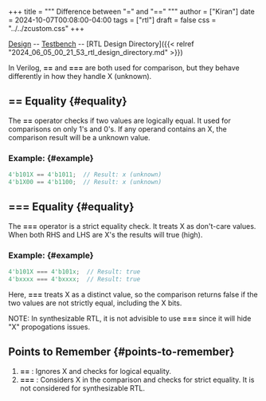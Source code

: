 +++
title = """
  Difference between "=" and "=="
  """
author = ["Kiran"]
date = 2024-10-07T00:08:00-04:00
tags = ["rtl"]
draft = false
css = "../../zcustom.css"
+++

[Design](https://github.com/24x7fpga/iVerilog/blob/master/design/equals/equals.sv) -- [Testbench](https://github.com/24x7fpga/iVerilog/blob/master/tb_design/tb_equals/tb_equals.sv) -- [RTL Design Directory]({{< relref "2024_06_05_00_21_53_rtl_design_directory.md" >}})

In Verilog, **==** and **===** are both used for comparison, but they behave differently in how they handle X (unknown).


## == Equality {#equality}

The **==** operator checks if two values are logically equal. It used for comparisons on only 1's and 0's. If any operand contains an X, the comparison result will be a unknown value.


### Example: {#example}

```verilog
4'b101X == 4'b1011;  // Result: x (unknown)
4'b1X00 == 4'b1100;  // Result: x (unknown)
```


## === Equality {#equality}

The **===** operator is a strict equality check. It treats X as don't-care values. When both RHS and LHS are X's the results will true (high).


### Example: {#example}

```verilog
4'b101X === 4'b101x;  // Result: true
4'bxxxx === 4'bxxxx;  // Result: true
```

Here, **===** treats X as a distinct value, so the comparison returns false if the two values are not strictly equal, including the X bits.

NOTE: In synthesizable RTL, it is not advisible to use **===** since it will hide "X" propogations issues.


## Points to Remember {#points-to-remember}

1.  **==** : Ignores X and checks for logical equality.
2.  **===** : Considers X in the comparison and checks for strict equality. It is not considered for synthesizable RTL.
